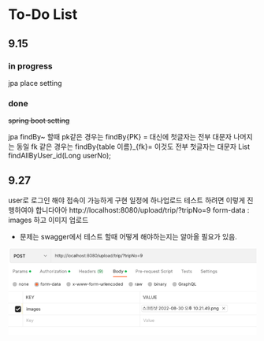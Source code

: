 # To-Do List
## 9.15
### in progress
jpa place setting


### done
~~spring boot setting~~


jpa findBy~ 할때
pk같은 경우는
findBy{PK} = 대신에 첫글자는 전부 대문자 나머지는 동일
fk 같은 경우는
findBy{table 이름}_{fk}= 이것도 전부 첫글자는 대문자
List<Trip> findAllByUser_id(Long userNo);


## 9.27
user로 로그인 해야 접속이 가능하게 구현
일정에 하나업로드 테스트 하려면 이렇게 진행하여야 합니다아아
http://localhost:8080/upload/trip/?tripNo=9
form-data : images 하고 이미지 업로드


- 문제는 swagger에서 테스트 할때 어떻게 해야하는지는 알아올 필요가 있음.

![img.png](img.png)